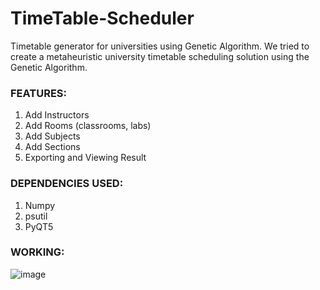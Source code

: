 # TimeTable-Scheduler
Timetable generator for universities using Genetic Algorithm. We tried to create a metaheuristic university timetable scheduling solution using the Genetic Algorithm.

### FEATURES:
1. Add Instructors
2. Add Rooms (classrooms, labs)
3. Add Subjects
4. Add Sections
5. Exporting and Viewing Result

### DEPENDENCIES USED:
1. Numpy
2. psutil
3. PyQT5

### WORKING:


![image](https://user-images.githubusercontent.com/74897823/171674345-62889ce3-023e-4cf4-9766-5b039ec21521.png)
